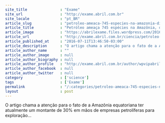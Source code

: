 ```yaml
---
site_title               : "Exame"
site_url                 : "http://exame.abril.com.br"
site_locale              : "pt_BR"
article_slug             : "petroleo-ameaca-745-especies-na-amazonia-dizem-cientistas"
article_title            : "Petróleo ameaça 745 espécies na Amazônia, dizem cientistas"
article_image            : "https://abrilexame.files.wordpress.com/2016/09/size_960_16_9_foto_1350.jpg?quality=70&strip=all&w=960"
article_url              : "http://exame.abril.com.br/ciencia/petroleo-ameaca-745-especies-na-amazonia-dizem-cientistas/"
article_published_at     : "2016-07-11T13:46:50-03:00"
article_description      : "O artigo chama a atenção para o fato de a Amazônia equatoriana ter atualmente um montante de 30% em mãos de empresas petrolíferas para exploração..."
article_author_name      : ""
article_author_image     : null
article_author_biography : null
article_author_profile   : "http://exame.abril.com.br/author/wpvipabril/"
article_author_facebook  : null
article_author_twitter   : null
category                 : ['science']
tags                     : ['Exame']
permalink                : "/:categories/petroleo-ameaca-745-especies-na-amazonia-dizem-cientistas/"
layout                   : post
---
```


O artigo chama a atenção para o fato de a Amazônia equatoriana ter atualmente um montante de 30% em mãos de empresas petrolíferas para exploração...
